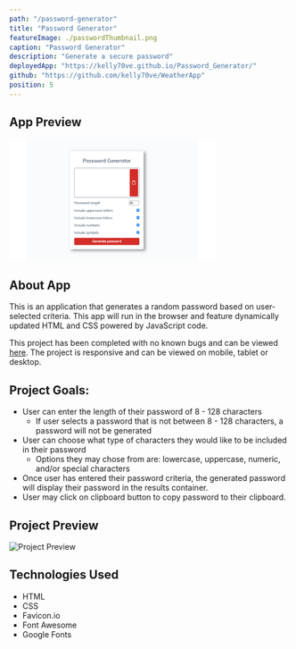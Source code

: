 ```yaml
---
path: "/password-generator"
title: "Password Generator"
featureImage: ./passwordThumbnail.png
caption: "Password Generator"
description: "Generate a secure password"
deployedApp: "https://kelly70ve.github.io/Password_Generator/"
github: "https://github.com/kelly70ve/WeatherApp"
position: 5
---
```

## App Preview 


![Weather Dashboard Preview](./passwordThumbnail.png)

## About App
This is an application that generates a random password based on user-selected criteria. This app will run in the browser and feature dynamically updated HTML and CSS powered by JavaScript code.

This project has been completed with no known bugs and can be viewed <a href="https://kelly70ve.github.io/Password_Generator/" target="_blank" rel="noreferrer">here</a>. The project is responsive and can be viewed on mobile, tablet or desktop.

## Project Goals:

- User can enter the length of their password of 8 - 128 characters
  - If user selects a password that is not between 8 - 128 characters, a password will not be generated
- User can choose what type of characters they would like to be included in their password 
  - Options they may chose from are: lowercase, uppercase, numeric, and/or special characters
- Once user has entered their password criteria, the generated password will display their password in the results container. 
- User may click on clipboard button to copy password to their clipboard.

## Project Preview

![Project Preview](./Assets/screenshot.png)

## Technologies Used

- HTML
- CSS
- Favicon.io
- Font Awesome
- Google Fonts